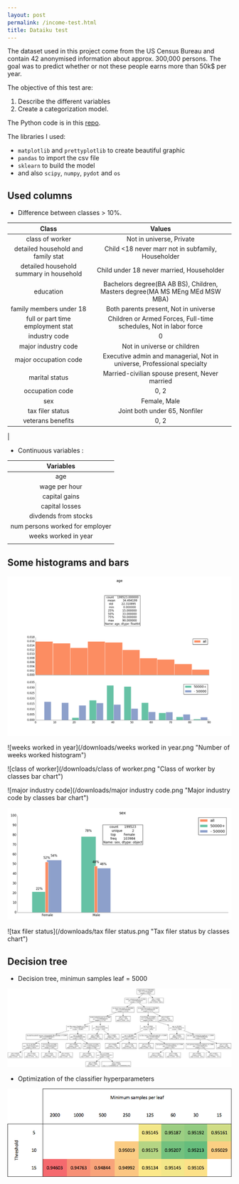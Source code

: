 ```yaml
---
layout: post
permalink: /income-test.html
title: Dataiku test
---
```

The dataset used in this project come from the US Census Bureau and contain 42 anonymised information about approx. 300,000 persons. The goal was to predict whether or not these people earns more than 50k$ per year.

The objective of this test are:

1. Describe the different variables
2. Create a categorization model.

The Python code is in this [repo](https://github.com/seiteta/dataiku_test).

The libraries I used:

* `matplotlib` and `prettyplotlib` to create beautiful graphic
* `pandas` to import the csv file
* `sklearn` to build the model
* and also `scipy`, `numpy`, `pydot` and `os`

## Used columns

* Difference between classes > 10%.

Class|Values
:---:|:---:
class of worker|Not in universe, Private
detailed household and family stat|Child <18 never marr not in subfamily, Householder
detailed household summary in household|Child under 18 never married, Householder
education|Bachelors degree(BA AB BS), Children, Masters degree(MA MS MEng MEd MSW MBA)
family members under 18|Both parents present, Not in universe
full or part time employment stat|Children or Armed Forces, Full-time schedules, Not in labor force
industry code|0
major industry code|Not in universe or children
major occupation code|Executive admin and managerial, Not in universe, Professional specialty
marital status|Married-civilian spouse present, Never married
occupation code|0, 2
sex|Female, Male
tax filer status|Joint both under 65, Nonfiler
veterans benefits|0, 2
 | 

* Continuous variables :

|Variables|
|:---:|
|age|
|wage per hour|
|capital gains|
|capital losses|
|divdends from stocks|
|num persons worked for employer|
|weeks worked in year|
| |


## Some histograms and bars

![age](/downloads/age.png "Age histogram")

![weeks worked in year](/downloads/weeks worked in year.png "Number of weeks worked histogram")

![class of worker](/downloads/class of worker.png "Class of worker by classes bar chart")

![major industry code](/downloads/major industry code.png "Major industry code by classes bar chart")

![sex](/downloads/sex.png "Sex by classes bar chart")

![tax filer status](/downloads/tax filer status.png "Tax filer status by classes chart")


## Decision tree

* Decision tree, minimun samples leaf = 5000

![income-tree](/downloads/income-tree.png "Decision tree, minimun samples leaf = 5000")

* Optimization of the classifier hyperparameters

![optimization](/downloads/optimization.png "Optimization of the classifier hyperparameters")
